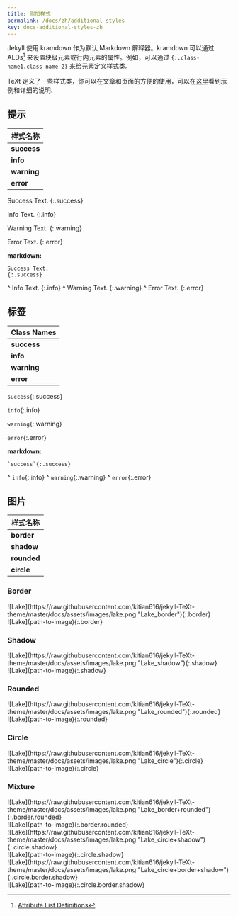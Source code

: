 ```yaml
---
title: 附加样式
permalink: /docs/zh/additional-styles
key: docs-additional-styles-zh
---
```


Jekyll 使用 kramdown 作为默认 Markdown 解释器。kramdown 可以通过 ALDs[^ALDs] 来设置块级元素或行内元素的属性。例如，可以通过 `{:.class-name1.class-name-2}` 来给元素定义样式类。

TeXt 定义了一些样式类，你可以在文章和页面的方便的使用，可以在[这里](https://tianqi.name/jekyll-TeXt-theme/post/2017/08/08/additional-styles.html)看到示例和详细的说明.

[^ALDs]: [Attribute List Definitions](https://kramdown.gettalong.org/syntax.html#attribute-list-definitions)

## 提示

| 样式名称 |
| ---- |
| **success** |
| **info** |
| **warning** |
| **error** |

Success Text.
{:.success}

Info Text.
{:.info}

Warning Text.
{:.warning}

Error Text.
{:.error}

**markdown:**

    Success Text.
    {:.success}
^
    Info Text.
    {:.info}
^
    Warning Text.
    {:.warning}
^
    Error Text.
    {:.error}

## 标签

| Class Names |
| ---- |
| **success** |
| **info** |
| **warning** |
| **error** |

`success`{:.success}

`info`{:.info}

`warning`{:.warning}

`error`{:.error}

**markdown:**

    `success`{:.success}
^
    `info`{:.info}
^
    `warning`{:.warning}
^
    `error`{:.error}

## 图片

| 样式名称 |
| ---- |
| **border** |
| **shadow** |
| **rounded** |
| **circle** |

### Border

<div class="gird-containre">
<div class="grid grid--p-2">
<div class="cell cell--4 cell--sm-12" markdown="1">
![Lake](https://raw.githubusercontent.com/kitian616/jekyll-TeXt-theme/master/docs/assets/images/lake.png "Lake_border"){:.border}
</div>
<div class="cell cell--auto cell--sm-12" markdown="1">
    ![Lake](path-to-image){:.border}
</div>
</div>
</div>

### Shadow

<div class="gird-containre">
<div class="grid grid--p-2">
<div class="cell cell--4 cell--sm-12" markdown="1">
![Lake](https://raw.githubusercontent.com/kitian616/jekyll-TeXt-theme/master/docs/assets/images/lake.png "Lake_shadow"){:.shadow}
</div>
<div class="cell cell--auto cell--sm-12" markdown="1">
    ![Lake](path-to-image){:.shadow}
</div>
</div>
</div>

### Rounded

<div class="gird-containre">
<div class="grid grid--p-2">
<div class="cell cell--4 cell--sm-12" markdown="1">
![Lake](https://raw.githubusercontent.com/kitian616/jekyll-TeXt-theme/master/docs/assets/images/lake.png "Lake_rounded"){:.rounded}
</div>
<div class="cell cell--auto cell--sm-12" markdown="1">
    ![Lake](path-to-image){:.rounded}
</div>
</div>
</div>

### Circle

<div class="gird-containre">
<div class="grid grid--p-2">
<div class="cell cell--4 cell--sm-12" markdown="1">
![Lake](https://raw.githubusercontent.com/kitian616/jekyll-TeXt-theme/master/docs/assets/images/lake.png "Lake_circle"){:.circle}
</div>
<div class="cell cell--auto cell--sm-12" markdown="1">
    ![Lake](path-to-image){:.circle}
</div>
</div>
</div>

### Mixture

<div class="gird-containre">
<div class="grid grid--p-2">
<div class="cell cell--4 cell--sm-12" markdown="1">
![Lake](https://raw.githubusercontent.com/kitian616/jekyll-TeXt-theme/master/docs/assets/images/lake.png "Lake_border+rounded"){:.border.rounded}
</div>
<div class="cell cell--auto cell--sm-12" markdown="1">
    ![Lake](path-to-image){:.border.rounded}
</div>
</div>
</div>

<div class="gird-containre">
<div class="grid grid--p-2">
<div class="cell cell--4 cell--sm-12" markdown="1">
![Lake](https://raw.githubusercontent.com/kitian616/jekyll-TeXt-theme/master/docs/assets/images/lake.png "Lake_circle+shadow"){:.circle.shadow}
</div>
<div class="cell cell--auto cell--sm-12" markdown="1">
    ![Lake](path-to-image){:.circle.shadow}
</div>
</div>
</div>

<div class="gird-containre">
<div class="grid grid--p-2">
<div class="cell cell--4 cell--sm-12" markdown="1">
![Lake](https://raw.githubusercontent.com/kitian616/jekyll-TeXt-theme/master/docs/assets/images/lake.png "Lake_circle+border+shadow"){:.circle.border.shadow}
</div>
<div class="cell cell--auto cell--sm-12" markdown="1">
    ![Lake](path-to-image){:.circle.border.shadow}
</div>
</div>
</div>